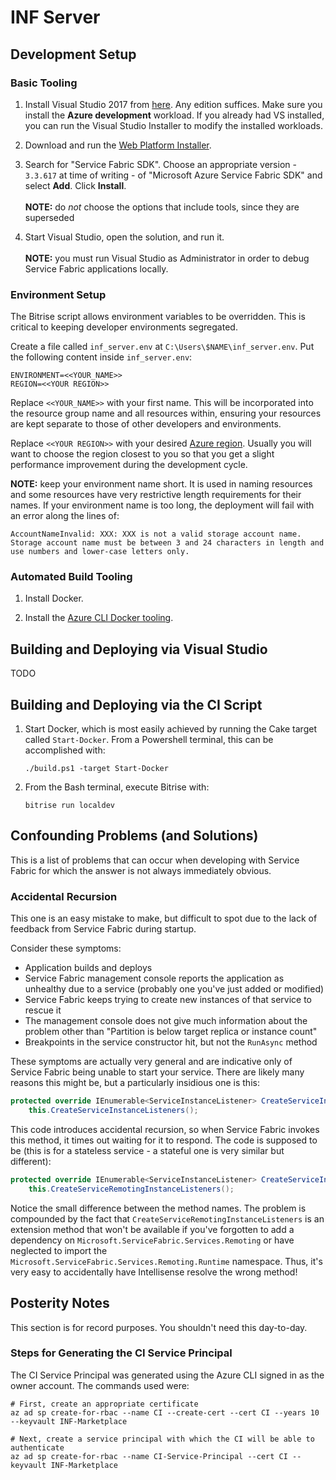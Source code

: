 # INF Server

## Development Setup

### Basic Tooling

1. Install Visual Studio 2017 from [here](https://visualstudio.microsoft.com/downloads/). Any edition suffices. Make sure you install the **Azure development** workload. If you already had VS installed, you can run the Visual Studio Installer to modify the installed workloads.

2. Download and run the [Web Platform Installer](https://www.microsoft.com/web/downloads/platform.aspx).

3. Search for "Service Fabric SDK". Choose an appropriate version - `3.3.617` at time of writing - of "Microsoft Azure Service Fabric SDK" and select **Add**. Click **Install**.
<br /><br />
**NOTE:** do _not_ choose the options that include tools, since they are superseded

4. Start Visual Studio, open the solution, and run it.
<br /><br />
**NOTE:** you must run Visual Studio as Administrator in order to debug Service Fabric applications locally.

### Environment Setup

The Bitrise script allows environment variables to be overridden. This is critical to keeping developer environments segregated.

Create a file called `inf_server.env` at `C:\Users\$NAME\inf_server.env`. Put the following content inside `inf_server.env`:

```
ENVIRONMENT=<<YOUR_NAME>>
REGION=<<YOUR REGION>>
```

Replace `<<YOUR_NAME>>` with your first name. This will be incorporated into the resource group name and all resources within, ensuring your resources are kept separate to those of other developers and environments.

Replace `<<YOUR REGION>>` with your desired [Azure region](https://azure.microsoft.com/en-au/global-infrastructure/regions/). Usually you will want to choose the region closest to you so that you get a slight performance improvement during the development cycle.

**NOTE:** keep your environment name short. It is used in naming resources and some resources have very restrictive length requirements for their names. If your environment name is too long, the deployment will fail with an error along the lines of:

```
AccountNameInvalid: XXX: XXX is not a valid storage account name. Storage account name must be between 3 and 24 characters in length and use numbers and lower-case letters only.
```

### Automated Build Tooling

1. Install Docker.

2. Install the [Azure CLI Docker tooling](https://docs.microsoft.com/en-us/cli/azure/run-azure-cli-docker?view=azure-cli-latest).

## Building and Deploying via Visual Studio

TODO

## Building and Deploying via the CI Script

1. Start Docker, which is most easily achieved by running the Cake target called `Start-Docker`. From a Powershell terminal, this can be accomplished with:
    ```
    ./build.ps1 -target Start-Docker
    ```
2. From the Bash terminal, execute Bitrise with:

    ```
    bitrise run localdev
    ```

## Confounding Problems (and Solutions)

This is a list of problems that can occur when developing with Service Fabric for which the answer is not always immediately obvious.

### Accidental Recursion

This one is an easy mistake to make, but difficult to spot due to the lack of feedback from Service Fabric during startup.

Consider these symptoms:

* Application builds and deploys
* Service Fabric management console reports the application as unhealthy due to a service (probably one you've just added or modified)
* Service Fabric keeps trying to create new instances of that service to rescue it
* The management console does not give much information about the problem other than "Partition is below target replica or instance count"
* Breakpoints in the service constructor hit, but not the `RunAsync` method

These symptoms are actually very general and are indicative only of Service Fabric being unable to start your service. There are likely many reasons this might be, but a particularly insidious one is this:

```C#
protected override IEnumerable<ServiceInstanceListener> CreateServiceInstanceListeners() =>
    this.CreateServiceInstanceListeners();
```

This code introduces accidental recursion, so when Service Fabric invokes this method, it times out waiting for it to respond. The code is supposed to be (this is for a stateless service - a stateful one is very similar but different):

```C#
protected override IEnumerable<ServiceInstanceListener> CreateServiceInstanceListeners() =>
    this.CreateServiceRemotingInstanceListeners();
```

Notice the small difference between the method names. The problem is compounded by the fact that `CreateServiceRemotingInstanceListeners` is an extension method that won't be available if you've forgotten to add a dependency on `Microsoft.ServiceFabric.Services.Remoting` or have neglected to import the `Microsoft.ServiceFabric.Services.Remoting.Runtime` namespace. Thus, it's very easy to accidentally have Intellisense resolve the wrong method!

###

## Posterity Notes

This section is for record purposes. You shouldn't need this day-to-day.

### Steps for Generating the CI Service Principal

The CI Service Principal was generated using the Azure CLI signed in as the owner account. The commands used were:

```
# First, create an appropriate certificate
az ad sp create-for-rbac --name CI --create-cert --cert CI --years 10 --keyvault INF-Marketplace

# Next, create a service principal with which the CI will be able to authenticate
az ad sp create-for-rbac --name CI-Service-Principal --cert CI --keyvault INF-Marketplace
```
